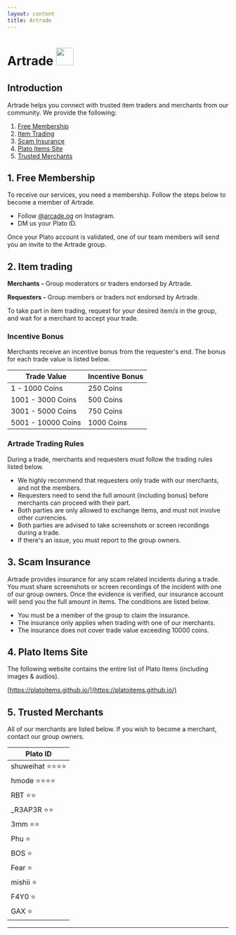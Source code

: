 ```yaml
---
layout: content
title: Artrade
---
```


<h1>Artrade&nbsp;<img src="https://platoArtrade.github.io/docs/assets/images/logo.png" style="padding-bottom:10px;height:40px" /></h1>

## Introduction

Artrade helps you connect with trusted item traders and merchants from our community. We provide the following:

1. [Free Membership](#1-free-membership)
2. [Item Trading](#2-item-trading)
3. [Scam Insurance](#3-scam-insurance)
4. [Plato Items Site](#4-plato-items-site)
5. [Trusted Merchants](#5-trusted-merchants)

## 1. Free Membership

To receive our services, you need a membership. Follow the steps below to become a member of Artrade.

- Follow [@arcade.og](https://instagram.com/arcade.og?igshid=YmMyMTA2M2Y=) on Instagram.
- DM us your Plato ID.

Once your Plato account is validated, one of our team members will send you an invite to the Artrade group.

## 2. Item trading

**Merchants -** Group moderators or traders endorsed by Artrade.

**Requesters -** Group members or traders not endorsed by Artrade.

To take part in item trading, request for your desired item/s in the group, and wait for a merchant to accept your trade.

### Incentive Bonus

Merchants receive an incentive bonus from the requester's end. The bonus for each trade value is listed below.

<table class="table table-sm table-bordered">
    <thead>
        <tr>
            <th class="w-50">Trade Value</th>
            <th class="w-50">Incentive Bonus</th>
        </tr>
    </thead>
    <tbody>
        <tr>
            <td>1 - 1000 Coins</td>
            <td>250 Coins</td>
        </tr>
        <tr>
            <td>1001 - 3000 Coins</td>
            <td>500 Coins</td>
        </tr>
        <tr>
            <td>3001 - 5000 Coins</td>
            <td>750 Coins</td>
        </tr>
        <tr>
            <td>5001 - 10000 Coins</td>
            <td>1000 Coins</td>
        </tr>
    </tbody>
</table>

### Artrade Trading Rules

During a trade, merchants and requesters must follow the trading rules listed below.

- We highly recommend that requesters only trade with our merchants, and not the members.
- Requesters need to send the full amount (including bonus) before merchants can proceed with their part.
- Both parties are only allowed to exchange items, and must not involve other currencies.
- Both parties are advised to take screenshots or screen recordings during a trade.
- If there's an issue, you must report to the group owners.

## 3. Scam Insurance

Artrade provides insurance for any scam related incidents during a trade. You must share screenshots or screen recordings of the incident with one of our group owners. Once the evidence is verified, our insurance account will send you the full amount in items. The conditions are listed below.

- You must be a member of the group to claim the insurance.
- The insurance only applies when trading with one of our merchants.
- The insurance does not cover trade value exceeding 10000 coins.

## 4. Plato Items Site

The following website contains the entire list of Plato Items (including images & audios).

[https://platoitems.github.io/](https://platoitems.github.io/)

## 5. Trusted Merchants

All of our merchants are listed below. If you wish to become a merchant, contact our group owners.

<table class="table table-sm table-bordered">
    <thead>
        <tr>
            <th class="w-50">Plato ID</th>
        </tr>
    </thead>
    <tbody>
        <tr>
            <td>shuweihat ⭐⭐⭐⭐</td>
        </tr>
        <tr>
            <td>hmode ⭐⭐⭐⭐</td>
        </tr>
        <tr>
            <td>RBT ⭐⭐</td>
        </tr>
       <tr>
            <td>_R3AP3R ⭐⭐</td>
        </tr>
        <tr>
            <td>3mm ⭐⭐</td>
        </tr>        
        <tr>
            <td>Phu ⭐</td>
        </tr>
        <tr>
            <td>BOS ⭐</td>
        </tr>
        <tr>
            <td>Fear ⭐</td>
        </tr>        
        <tr>
            <td>mishii ⭐</td>
        </tr>
        <tr>
            <td>F4Y0 ⭐</td>
        </tr>        
        <tr>
            <td>GAX ⭐</td>
        </tr>
    </tbody>
</table>

<hr>


